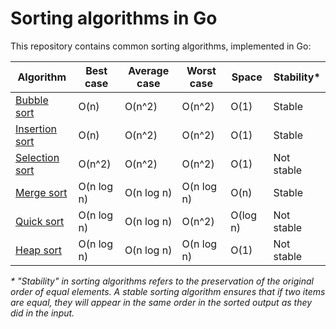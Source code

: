# Sorting algorithms in Go

This repository contains common sorting algorithms, implemented in Go:

Algorithm         | Best case                | Average case             | Worst case              | Space                  | Stability*
------------------|--------------------------|--------------------------|-------------------------|------------------------|-------------------
[Bubble sort](https://github.com/LukePeterson/sort/tree/main/bubble)       | O(n)                     | O(n^2)                   | O(n^2)                  | O(1)                   | Stable
[Insertion sort](https://github.com/LukePeterson/sort/tree/main/insertion)    | O(n)                     | O(n^2)                   | O(n^2)                  | O(1)                   | Stable
[Selection sort](https://github.com/LukePeterson/sort/tree/main/selection)    | O(n^2)                   | O(n^2)                   | O(n^2)                  | O(1)                   | Not stable
[Merge sort](https://github.com/LukePeterson/sort/tree/main/merge)        | O(n log n)               | O(n log n)               | O(n log n)              | O(n)                   | Stable
[Quick sort](https://github.com/LukePeterson/sort/tree/main/quick)        | O(n log n)               | O(n log n)               | O(n^2)                  | O(log n)               | Not stable
[Heap sort](https://github.com/LukePeterson/sort/tree/main/heap)        | O(n log n)               | O(n log n)               | O(n log n)              | O(1)                   | Not stable

_* "Stability" in sorting algorithms refers to the preservation of the original order of equal elements. A stable sorting algorithm ensures that if two items are equal, they will appear in the same order in the sorted output as they did in the input._
